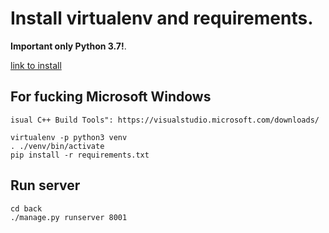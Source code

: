 # Install virtualenv and requirements.

**Important only Python 3.7!**.

[link to install](https://www.python.org/downloads/windows/)

## For fucking  Microsoft Windows

    isual C++ Build Tools": https://visualstudio.microsoft.com/downloads/

    virtualenv -p python3 venv
    . ./venv/bin/activate
    pip install -r requirements.txt

## Run server

    cd back
    ./manage.py runserver 8001

